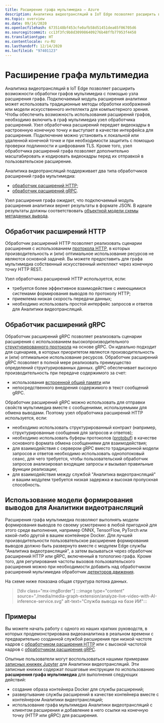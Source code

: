 ```yaml
---
title: Расширение графа мультимедиа — Azure
description: Аналитика видеотрансляций в IoT Edge позволяет расширить возможности обработки графов мультимедиа с помощью узла расширения графа.
ms.topic: overview
ms.date: 09/14/2020
ms.openlocfilehash: 6735148bf453cfe0afb58d51451dea65f06705d6
ms.sourcegitcommit: cc13f3fc9b8d309986409276b48ffb77953f4458
ms.translationtype: HT
ms.contentlocale: ru-RU
ms.lasthandoff: 12/14/2020
ms.locfileid: "97401123"
---
```

# <a name="media-graph-extension"></a>Расширение графа мультимедиа

Аналитика видеотрансляций в IoT Edge позволяет расширить возможности обработки графов мультимедиа с помощью узла расширения графа. Подключаемый модуль расширения аналитики может использовать традиционные методы обработки изображений или модели искусственного интеллекта для компьютерного зрения. Чтобы обеспечить возможность использования расширений графов, необходимо включить в граф мультимедиа узел обработчика расширений. Узел обработчика расширений передает видеокадры в настроенную конечную точку и выступает в качестве интерфейса для расширения. Подключение можно установить к локальной или удаленной конечной точке и при необходимости защитить с помощью проверки подлинности и шифрования TLS. Кроме того, узел обработчика расширений графа позволяет дополнительно масштабировать и кодировать видеокадры перед их отправкой в пользовательское расширение. 

Аналитика видеотрансляций поддерживает два типа обработчиков расширений графа мультимедиа:

* [обработчик расширений HTTP](media-graph-concept.md#http-extension-processor);
* [обработчик расширений gRPC](media-graph-concept.md#grpc-extension-processor).

Узел расширения графа ожидает, что подключаемый модуль расширения аналитики вернет результаты в формате JSON. В идеале результаты должны соответствовать [объектной модели схемы метаданных вывода](https://review.docs.microsoft.com/en-us/azure/media-services/live-video-analytics-edge/inference-metadata-schema?branch=release-lva-dec-update).

## <a name="http-extension-processor"></a>Обработчик расширений HTTP

Обработчик расширений HTTP позволяет реализовать сценарии расширения с использованием [протокола HTTP](https://review.docs.microsoft.com/en-us/azure/media-services/live-video-analytics-edge/http-extension-protocol?branch=release-lva-dec-update), в которых производительность и (или) оптимальное использование ресурсов не являются основной задачей. Вы можете предоставить для графа мультимедиа собственный искусственный интеллект через конечную точку HTTP REST. 

Узел обработчика расширений HTTP используется, если:

* требуется более эффективное взаимодействие с имеющимися системами формирования выводов по протоколу HTTP;
* приемлема низкая скорость передачи данных;
* необходимо использовать простой интерфейс запросов и ответов для Аналитики видеотрансляций.

## <a name="grpc-extension-processor"></a>Обработчик расширений gRPC

Обработчик расширений gRPC позволяет реализовать сценарии расширения с использованием высокопроизводительного [структурированного протокола](https://review.docs.microsoft.com/en-us/azure/media-services/live-video-analytics-edge/grpc-extension-protocol?branch=release-lva-dec-update) на основе gRPC. Он идеально подходит для сценариев, в которых приоритетом являются производительность и (или) оптимальное использование ресурсов. Обработчик расширений gRPC позволяет в полной мере реализовать преимущество определений структурированных данных. gRPC обеспечивает высокую производительность при передаче содержимого за счет:

* использования [встроенной общей памяти](https://en.wikipedia.org/wiki/Shared_memory) или 
* непосредственного внедрения содержимого в текст сообщений gRPC. 

Обработчик расширений gRPC можно использовать для отправки свойств мультимедиа вместе с сообщениями, используемыми для обмена выводами.
Поэтому узел обработчика расширений HTTP используется, если:

* необходимо использовать структурированный контракт (например, структурированные сообщения для запросов и ответов);
* необходимо использовать буферы протоколов ([protobuf](https://developers.google.com/protocol-buffers)) в качестве основного формата обмена сообщениями для взаимодействия;
* для взаимодействия с сервером gRPC вместо традиционной модели запросов и ответов необходимо использовать однопотоковый сеанс, для чего требуется, чтобы пользовательский обработчик запросов анализировал входящие запросы и вызывал правильные функции реализации; 
* для взаимодействия между службой "Аналитика видеотрансляций" и вашим модулем требуется низкая задержка и высокая пропускная способность.

## <a name="use-your-inferencing-model-with-live-video-analytics"></a>Использование модели формирования выводов для Аналитики видеотрансляций

Расширения графа мультимедиа позволяют выполнять модели формирования выводов по своему усмотрению в любой пригодной для этого среде выполнения, например ONNX, TensorFlow, PyTorch или какой-либо другой в вашем контейнере Docker. Для лучшей производительности пользовательское расширение формирования выводов должно быть развернуто вместе с модулем Edge службы "Аналитика видеотрансляций", а затем вызываться через обработчик расширений HTTP или gRPC, включенный в топологию графа. Кроме того, для регулирования частоты вызовов пользовательского расширения можно при необходимости добавить над обработчиком расширений мультимедиа обработчик [детекторов движения](media-graph-concept.md#motion-detection-processor).

На схеме ниже показана общая структура потока данных.

> [!div class="mx-imgBorder"]
> :::image type="content" source="./media/media-graph-extension/analyze-live-video-with-AI-inference-service.svg" alt-text="Служба вывода на базе ИИ":::

## <a name="samples"></a>Примеры

Вы можете начать работу с одного из наших кратких руководств, в которых продемонстрирована видеоаналитика в реальном времени с предварительно созданной службой расширения при низкой частоте кадров с [обработчиком расширения HTTP](https://review.docs.microsoft.com/en-us/azure/media-services/live-video-analytics-edge/use-your-model-quickstart?branch=release-lva-dec-update&pivots=programming-language-csharp) или с высокой частотой кадров с [обработчиком расширения gRPC](https://review.docs.microsoft.com/en-us/azure/media-services/live-video-analytics-edge/analyze-live-video-use-your-grpc-model-quickstart?branch=release-lva-dec-update&pivots=programming-language-csharp).

Опытные пользователи могут воспользоваться нашими примерами [записных книжек Jupyter](https://github.com/Azure/live-video-analytics/blob/master/utilities/video-analysis/notebooks/readme.md) для Аналитики видеотрансляций. Эти записные книжки содержат пошаговые инструкции по использованию **расширения графа мультимедиа** для выполнения следующих действий:

* создание образа контейнера Docker для службы расширений;
* развертывание службы расширений в качестве контейнера вместе с контейнером Аналитики видеотрансляций;
* использование графа мультимедиа Аналитики видеотрансляций с клиентом расширения и добавление в него ссылки на конечную точку (HTTP или gRPC) для расширения.
